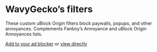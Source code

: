 # WavyGecko’s filters

These custom uBlock Origin filters block paywalls, popups, and other annoyances. Complements Fanboy’s Annoyance and uBlock Origin Annoyances lists.

[Add to your ad blocker](https://subscribe.adblockplus.org/?location=https://raw.githubusercontent.com/wavygecko/ubo-filters/main/list.txt&title=WavyGecko’s%20filters) or [view directly](https://raw.githubusercontent.com/wavygecko/ubo-filters/main/list.txt)
